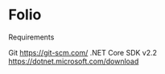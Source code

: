# Folio

Requirements

Git
https://git-scm.com/
.NET Core SDK v2.2
https://dotnet.microsoft.com/download


